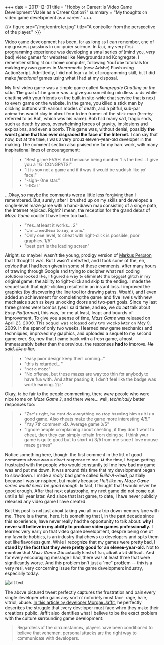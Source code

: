 +++
date = 2017-12-01
title = "Hobby or Career: Is Video Game Development Viable as a Career Option?"
summary = "My thoughts on video game development as a career."
+++

{{< figure src="/img/controller.jpg" title="A controller from the perspective of the player." >}}

Video game development has been, for as long as I can remember, one of my greatest passions in computer science. In fact, my very first programming experience was developing a small series of (mind you, *very* bad) video games for websites like Newgrounds and Kongregate. I remember sitting at our home computer, following YouTube tutorials for making my own games in Macromedia (now Adobe) Flash using ActionScript. Admittedly, I did not learn a lot of programming skill, but I did make *functional* games using what I had at my disposal.

My first video game was a simple game called *Kongregate Chatting on the side*. The goal of the game was to give you something mindless to do while chatting with your friends on the built-in site-wide chat service that is next to every game on the website. In the game, you killed a stick man by clicking buttons with various modes of death, and a pitiful, sub-par animation would play in about four to ten frames of the stick man (hereby referred to as Bob, which was his name). Bob had many sad, tragic ends, such as death by axes, overwhelming forces of gravity, implosions and explosions, and even a bomb. This game was, without denial, possibly **the worst game that has ever disgraced the face of the Internet.** I can say that now, but at the time, I was a very proud eleven-year-old developer in the making. The comment section also praised me for my hard work, with many inspirational lines of encouragement:

> * "Best game EVAH! And because being number 1 is the best.. I give you a 1/5! CONGRATS!"
> * "It is soo not a game and if it was it would be suckish like yo' face!"
> * "-sigh- One star."
> * "FIRST"

...Okay, so maybe the comments were a little less forgiving than I remembered. But, surely, after I brushed up on my skills and developed a single-level maze game with a hand-drawn map consisting of a single path, the Internet rejoiced. Right? I mean, the reception for the grand debut of *Maze Game* couldn't have been too bad...

> * "Yes..at least it works... 2"
> * "Um...needless to say, a one."
> * "Only one level, to cheat with right-click is possible, poor graphics. 1/5"
> * "best part is the loading screen"

Alright, so maybe I wasn't the young, prodigy version of [Markus Persson](https://en.wikipedia.org/wiki/Markus_Persson) that I thought I was. But I wasn't defeated, and I took some of the, err, *advice* that I had been given in some of these comments. After many hours of trawling through Google and trying to decipher what real coding solutions looked like, I figured a way to eliminate the biggest glitch in my original game: the ability to right-click and skip to the ending. I made the sequel such that right-clicking resulted in an instant loss. I improved the graphics (by discovering the line tool for drawing paths. Woah!), and I even added an achievement for completing the game, and five levels with new mechanics such as keys unlocking doors and two-part goals. Since my last three games were bombs (yes I said three, and **no,** we do _**not**_ talk about *Easy Platformer*), this was, for me at least, leaps and bounds of improvement. To give you a sense of time, *Maze Game* was released on April 25, 2009. This sequel was released only two weeks later on May 9, 2009. In the span of only two weeks, I learned new game mechanics and techniques, improved my graphics, and uploaded a sequel to my second game ever. So, now that I came back with a fresh game, almost immeasurably better than the previous, the responses **had** to improve. *~~He said, like a liar.~~*

> * "easy poor design keep them coming..."
> * "this is retarded...."
> * "not a maze"
> * "No offense, but these mazes are way too thin for anybody to have fun with. And after passing it, I don't feel like the badge was worth earning. 2/5"

Okay, to be fair to the people commenting, there *were* people who were nice to me on *Maze Game 2*, and there were... well, *technically* better responses too:

> * "Zac's right, he cant do everything so stop hassling him as it is a good game. Also cheats make the game more interesting 4/5."
> * "Yay 7th comment xD. Average game 3/5"
> * "Ignore people complaining about cheating, if they don't want to cheat, then they can simply refrain from doing so. I think your game is quite good but to short =) 3/5 from me since I love mouse maze games"

Notice something here, though: the first comment in the list of good comments above was a direct response to me. At the time, I began getting frustrated with the people who would constantly tell me how bad my game was and put me down. It was around this time that my development began to slow down. I made a *really* bad game called *Build-A-Head*, partially because I was uninspired, but mainly because *I felt like my Maze Game series would never be good enough*. In fact, I thought that _**I**_ would never be good enough. After that next catastrophe, my next game did not come out until a full year later. And since that last game, to date, I have never publicly released any video game I have created.

But this post is not just about taking you all on a trip down memory lane with me. There is a theme, here. It is something that I, in the past decade since this experience, have never really had the opportunity to talk about: **why I never will believe in my ability to produce video games professionally.** I learned very early on that video game development, despite being one of my favorite hobbies, is an industry that chews up developers and spits them out like flavorless gum. While I recognize that my games were pretty bad, **I stand by the fact that they were pretty good for an eleven-year-old.** Not to mention that *Maze Game 2* is actually kind of fun, albeit a bit difficult. And for every encouraging message I had, there was at least three that were significantly worse. And this problem isn't just a "me" problem -- this is a very real, very concerning issue for the game development industry, especially today.

![alt text](/img/gamedev_tweet.png "The sad truth of game development.")

The above pictured tweet perfectly captures the frustration and pain every single developer who gains any sort of notoriety must face: rage, hate, vitriol, abuse. [In this article by developer Morgan Jaffit](https://medium.com/@morganjaffit/the-cost-of-doing-business-c09cc5cc8728), he perfectly describes the struggle that every developer must face when they make their creations public. Jaffit also identifies what I believe to be the exact problem with the culture surrounding game development:

>Regardless of the circumstances,
>players have been conditioned to believe that vehement personal attacks
>are the right way to communicate with developers.
